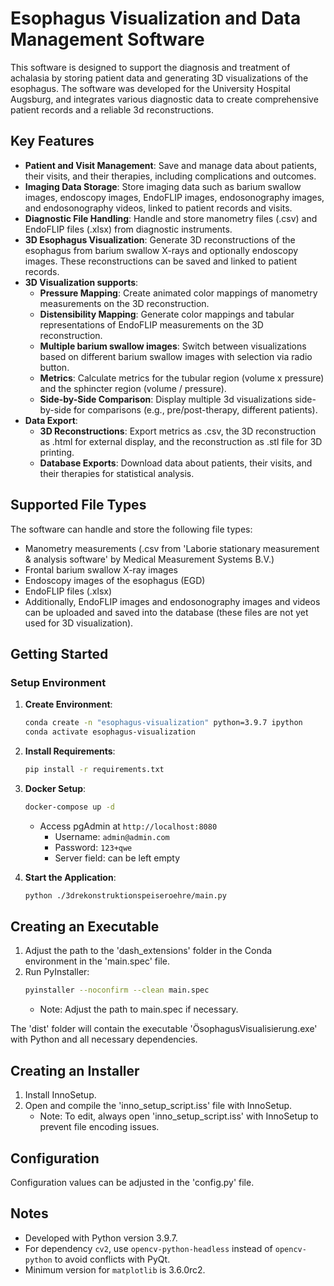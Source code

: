 # Esophagus Visualization and Data Management Software

This software is designed to support the diagnosis and treatment of achalasia by storing patient data and generating 3D visualizations of the esophagus. 
The software was developed for the University Hospital Augsburg, and integrates various diagnostic data to create comprehensive patient records and a reliable 3d reconstructions.

## Key Features

- **Patient and Visit Management**: Save and manage data about patients, their visits, and their therapies, including complications and outcomes.
- **Imaging Data Storage**: Store imaging data such as barium swallow images, endoscopy images, EndoFLIP images,  endosonography images, and endosonography videos, linked to patient records and visits.
- **Diagnostic File Handling**: Handle and store manometry files (.csv) and EndoFLIP files (.xlsx) from diagnostic instruments.
- **3D Esophagus Visualization**: Generate 3D reconstructions of the esophagus from barium swallow X-rays and optionally endoscopy images. These reconstructions can be saved and linked to patient records.
- **3D Visualization supports**:
  - **Pressure Mapping**: Create animated color mappings of manometry measurements on the 3D reconstruction.
  - **Distensibility Mapping**: Generate color mappings and tabular representations of EndoFLIP measurements on the 3D reconstruction.
  - **Multiple barium swallow images**: Switch between visualizations based on different barium swallow images with selection via radio button.
  - **Metrics**: Calculate metrics for the tubular region (volume x pressure) and the sphincter region (volume / pressure).
  - **Side-by-Side Comparison**: Display multiple 3d visualizations side-by-side for comparisons (e.g., pre/post-therapy, different patients).
- **Data Export**:
  - **3D Reconstructions**: Export metrics as .csv, the 3D reconstruction as .html for external display, and the reconstruction as .stl file for 3D printing.
  - **Database Exports**: Download data about patients, their visits, and their therapies for statistical analysis.

## Supported File Types

The software can handle and store the following file types:
- Manometry measurements (.csv from 'Laborie stationary measurement & analysis software' by Medical Measurement Systems B.V.)
- Frontal barium swallow X-ray images
- Endoscopy images of the esophagus (EGD)
- EndoFLIP files (.xlsx)
- Additionally, EndoFLIP images and endosonography images and videos can be uploaded and saved into the database (these files are not yet used for 3D visualization).

## Getting Started

### Setup Environment

1. **Create Environment**:
    ```sh
    conda create -n "esophagus-visualization" python=3.9.7 ipython
    conda activate esophagus-visualization
    ```

2. **Install Requirements**:
    ```sh
    pip install -r requirements.txt
    ```

3. **Docker Setup**:
    ```sh
    docker-compose up -d
    ```
    - Access pgAdmin at `http://localhost:8080`
      - Username: `admin@admin.com`
      - Password: `123+qwe`
      - Server field: can be left empty

4. **Start the Application**:
    ```sh
    python ./3drekonstruktionspeiseroehre/main.py
    ```

## Creating an Executable

1. Adjust the path to the 'dash_extensions' folder in the Conda environment in the 'main.spec' file.
2. Run PyInstaller:
    ```sh
    pyinstaller --noconfirm --clean main.spec
    ```
    - Note: Adjust the path to main.spec if necessary.

The 'dist' folder will contain the executable 'ÖsophagusVisualisierung.exe' with Python and all necessary dependencies.

## Creating an Installer

1. Install InnoSetup.
2. Open and compile the 'inno_setup_script.iss' file with InnoSetup.
    - Note: To edit, always open 'inno_setup_script.iss' with InnoSetup to prevent file encoding issues.

## Configuration

Configuration values can be adjusted in the 'config.py' file.

## Notes

- Developed with Python version 3.9.7.
- For dependency `cv2`, use `opencv-python-headless` instead of `opencv-python` to avoid conflicts with PyQt.
- Minimum version for `matplotlib` is 3.6.0rc2.